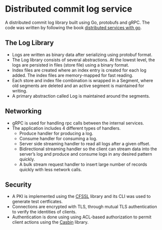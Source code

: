 # Distributed commit log service 

A distributed commit log library built using Go, protobufs and gRPC. The code was written by following the book [distributed services with go](https://pragprog.com/titles/tjgo/distributed-services-with-go).  

## The Log Library
- Logs are written as binary data after serializing using protobuf format. 
- The Log library consists of several abstractions. At the lowest level, the logs are persisted in files (store file) using a binary format.
- Index files are created where an index entry is created for each log added. The index files are memory-mapped for fast reading.
- Each store and index file combination is wrapped in a Segment, where old segments are deleted and an active segment is maintained for writing.
- A primary abstraction called Log is maintained around the segments.

## Networking
- gRPC is used for handling rpc calls between the internal services.
- The application includes 4 different types of handlers.
  - Produce handler for producing a log.
  - Consume handler for consuming a log.
  - Server side streaming handler to read all logs after a given offset.
  - Bidirectional streaming handler so the client can stream data into the server’s
    log and produce and consume logs in any desired pattern quickly.
  - A bulk stream request handler to insert large number of records quickly with less network calls.  

## Security
- A PKI is implemented using the [CFSSL](https://github.com/cloudflare/cfssl) library and its CLI was used to generate test certficates.
- Connections are encrypted with TLS, through mutual TLS authentication to verify the identities of clients. 
- Authentication is done using using ACL-based authorization to permit client actions using the [Casbin](https://github.com/casbin/casbin) library.